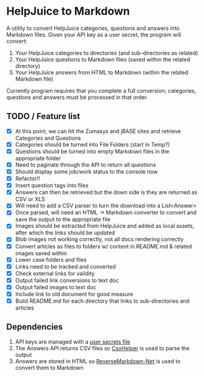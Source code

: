 # HelpJuice to Markdown

A utility to convert HelpJuice categories, questions and answers into Markdown files. Given your API key as a user secret, the program will convert:

1. Your HelpJuice categories to directories (and sub-directories as related)
2. Your HelpJuice questions to Markdown files (saved within the related directory)
3. Your HelpJuice answers from HTML to Markdown (within the related Markdown file)

Currently program requires that you complete a full conversion; categories, questions and answers must be processed in that order.

## TODO / Feature list

- [x] At this point, we can hit the Zumasys and jBASE sites and retrieve Categories and Questions
- [x] Categories should be turned into File Folders (start in Temp?)
- [x] Questions should be turned into empty Markdown files in the appropriate folder
- [x] Need to paginate through the API to return all questions
- [x] Should display some job/work status to the console now
- [x] Refactor!!
- [x] Insert question tags into files
- [x] Answers can then be retrieved but the down side is they are returned as CSV or XLS
- [x] Will need to add a CSV parser to turn the download into a List\<Answer\>
- [x] Once parsed, will need an HTML -> Markdown converter to convert and save the output to the appropriate file
- [x] Images should be extracted from HelpJuice and added as local assets, after which the links should be updated
- [x] Blob images not working correctly, not all docs rendering correctly
- [x] Convert articles as files to folders w/ content in README.md & related images saved within
- [x] Lower case folders and files
- [x] Links need to be tracked and converted
- [x] Check external links for validity
- [x] Output failed link conversions to text doc
- [x] Output failed images to text doc
- [x] Include link to old document for good measure
- [x] Build README.md for each directory that links to sub-directories and articles

## Dependencies

1. API keys are managed with a [user secrets file](https://www.twilio.com/blog/2018/05/user-secrets-in-a-net-core-console-app.html)
2. The Answers API returns CSV files so [CsvHelper](https://joshclose.github.io/CsvHelper/) is used to parse the output
3. Answers are stored in HTML so [ReverseMarkdown-Net](https://github.com/mysticmind/reversemarkdown-net) is used to convert them to Markdown
